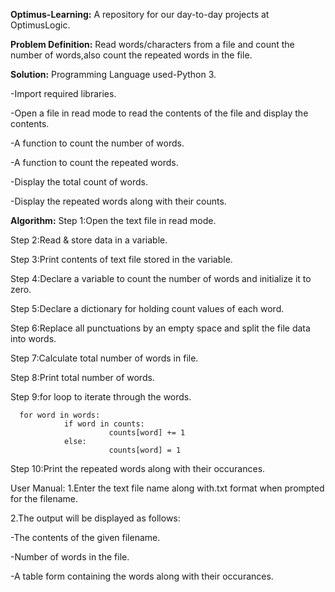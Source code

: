 <b>Optimus-Learning:</b>
A repository for our day-to-day projects at OptimusLogic.

<b>Problem Definition:</b>
Read words/characters from a file and count the number of words,also count the repeated words in the file.

<b>Solution:</b>
Programming Language used-Python 3.

-Import required libraries.

-Open a file in read mode to read the contents of the file and display the contents.

-A function to count the number of words.

-A function to count the repeated words.

-Display the total count of words.

-Display the repeated words along with their counts.

<b>Algorithm:</b>
Step 1:Open the text file in read mode.

Step 2:Read & store data in a variable.

Step 3:Print contents of text file stored in the variable.

Step 4:Declare a variable to count the number of words and initialize it to zero.

Step 5:Declare a dictionary for holding count values of each word.

Step 6:Replace all punctuations by an empty space and split the file data into words.

Step 7:Calculate total number of words in file.

Step 8:Print total number of words.

Step 9:for loop to iterate through the words.

      for word in words:
                if word in counts:                  
                          counts[word] += 1               
                else:                              
                          counts[word] = 1
Step 10:Print the repeated words along with their occurances.

User Manual:
1.Enter the text file name along with.txt format when prompted for the filename.

2.The output will be displayed as follows:

-The contents of the given filename.

-Number of words in the file.

-A table form containing the words along with their occurances.

